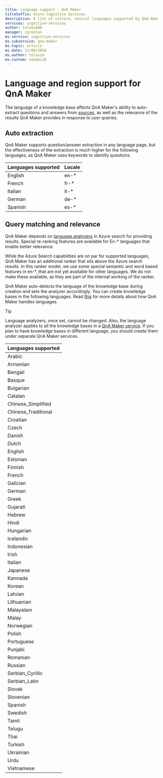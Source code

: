 ```yaml
---
title: Language support - QnA Maker
titleSuffix: Azure Cognitive Services
description: A list of culture, natural languages supported by QnA Maker for your knowledge base. Do not mix languages in the same knowledge base.
services: cognitive-services
author: tulasim88
manager: cgronlun
ms.service: cognitive-services
ms.subservice: qna-maker
ms.topic: article
ms.date: 11/09/2018
ms.author: tulasim
ms.custom: seodec18
---
```

# Language and region support for QnA Maker

The language of a knowledge base affects QnA Maker's ability to auto-extract questions and answers from [sources](../Concepts/data-sources-supported.md), as well as the relevance of the results QnA Maker provides in response to user queries.

## Auto extraction
QnA Maker supports question/answer extraction in any language page, but the effectiveness of the extraction is much higher for the following languages, as QnA Maker uses keywords to identify questions.

|Languages supported| Locale|
|-----|----|
|English|en-*|
|French|fr-*|
|Italian|it-*|
|German|de-*|
|Spanish|es-*|

## Query matching and relevance
QnA Maker depends on [language analyzers](https://docs.microsoft.com/rest/api/searchservice/language-support) in Azure search for providing results. Special re-ranking features are available for En-* languages that enable better relevance.

While the Azure Search capabilities are on par for supported languages, QnA Maker has an additional ranker that sits above the Azure search results. In this ranker model, we use some special semantic and word based features in en-*, that are not yet available for other languages. We do not make these available, as they are part of the internal working of the ranker. 

QnA Maker auto-detects the language of the knowledge base during creation and sets the analyzer accordingly. You can create knowledge bases in the following languages. Read [this](../How-To/language-knowledge-base.md) for more details about how QnA Maker handles languages.


> [!Tip]
> Language analyzers, once set, cannot be changed. Also, the language analyzer applies to all the knowledge bases in a [QnA Maker service](../How-To/set-up-qnamaker-service-azure.md). If you plan to have knowledge bases in different language, you should create them under separate QnA Maker services.

|Languages supported|
|-----|
|Arabic|
|Armenian|,
Bengali|
|Basque|
|Bulgarian|
|Catalan|
|Chinese_Simplified|
|Chinese_Traditional|
|Croatian|
|Czech|
|Danish|
|Dutch|
|English|
|Estonian|
|Finnish|
|French|
|Galician|
|German|
|Greek|
|Gujarati|
|Hebrew|
|Hindi|
|Hungarian|
|Icelandic|
|Indonesian|
|Irish|
|Italian|
|Japanese|
|Kannada|
|Korean|
|Latvian|
|Lithuanian|
|Malayalam|
|Malay|
|Norwegian|
|Polish|
|Portuguese|
|Punjabi|
|Romanian|
|Russian|
|Serbian_Cyrillic|
|Serbian_Latin|
|Slovak|
|Slovenian|
|Spanish|
|Swedish|
|Tamil|
|Telugu|
|Thai|
|Turkish|
|Ukrainian|
|Urdu|
|Vietnamese|
